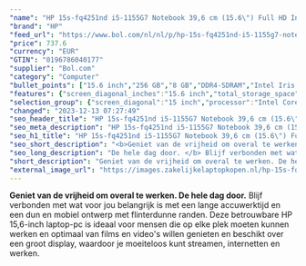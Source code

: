```yaml
---
"name": "HP 15s-fq4251nd i5-1155G7 Notebook 39,6 cm (15.6\") Full HD Intel® Core™ i5 8 GB DDR4-SDRAM 256 GB SSD Wi-Fi 5 (802.11ac) Windows 11 Home Zilver"
"brand": "HP"
"feed_url": "https://www.bol.com/nl/nl/p/hp-15s-fq4251nd-i5-1155g7-notebook-39-6-cm-full-hd-intel-core-i5-8-gb-ddr4-sdram-256-gb-ssd-wi-fi-5-windows-11-home-zilver/9300000096880259"
"price": 737.6
"currency": "EUR"
"GTIN": "0196786040177"
"supplier": "Bol.com"
"category": "Computer"
"bullet_points": ["15.6 inch","256 GB","8 GB","DDR4-SDRAM","Intel Iris Xe Graphics","Windows"]
"features": {"screen_diagonal_inches":"15.6 inch","total_storage_space":"256 GB","memory_size":"8 GB","memory_type":"DDR4-SDRAM","graphics_card":"Intel Iris Xe Graphics","operating_system":"Windows"}
"selection_group": {"screen_diagonal":"15 inch","processor":"Intel Core i5","changed_price_past_3_days":false,"product_family":"HP 15s"}
"changed": "2023-12-13 07:27:49"
"seo_header_title": "HP 15s-fq4251nd i5-1155G7 Notebook 39,6 cm (15.6\") Full HD Intel® Core™ i5 8 GB DDR4-SDRAM 256 GB SSD Wi-Fi 5 (802.11ac) Windows 11 Home Zilver"
"seo_meta_description": "HP 15s-fq4251nd i5-1155G7 Notebook 39,6 cm (15.6\") Full HD Intel® Core™ i5 8 GB DDR4-SDRAM 256 GB SSD Wi-Fi 5 (802.11ac) Windows 11 Home Zilver"
"seo_h1_title": "HP 15s-fq4251nd i5-1155G7 Notebook 39,6 cm (15.6\") Full HD Intel® Core™ i5 8 GB DDR4-SDRAM 256 GB SSD Wi-Fi 5 (802.11ac) Windows 11 Home Zilver"
"seo_short_description": "<b>Geniet van de vrijheid om overal te werken."
"seo_long_description": "De hele dag door. </b> Blijf verbonden met wat voor jou belangrijk is met een lange accuwerktijd en een dun en mobiel ontwerp met flinterdunne randen. Deze betrouwbare HP 15,6-inch laptop-pc is ideaal voor mensen die op elke plek moeten kunnen werken en optimaal van films en video's willen genieten en beschikt over een groot display, waardoor je moeiteloos kunt streamen, internetten en werken."
"short_description": "Geniet van de vrijheid om overal te werken. De hele dag door. Blijf verbonden met wat voor jou belangrijk is met een lange accuwerktijd en een dun en mobiel ontwerp met flinterdunne randen. Deze betrouwbare HP 15,6-inch laptop-pc is ideaal voor mensen die op elke plek moeten kunnen werken en optimaal van films en video's willen genieten en beschikt over een groot display, waardoor je moeiteloos kunt streamen, internetten en werken."
"external_image_url": "https://images.zakelijkelaptopkopen.nl/hp-15s-fq4251nd-i5-1155g7-notebook-39-6-cm-full-hd-intel-core-i5-8-gb-ddr4-sdram-256-gb-ssd-wi-fi-5-windows-11-home-zilver.webp"
---
```


<b>Geniet van de vrijheid om overal te werken. De hele dag door.</b> Blijf verbonden met wat voor jou belangrijk is met een lange accuwerktijd en een dun en mobiel ontwerp met flinterdunne randen. Deze betrouwbare HP 15,6-inch laptop-pc is ideaal voor mensen die op elke plek moeten kunnen werken en optimaal van films en video's willen genieten en beschikt over een groot display, waardoor je moeiteloos kunt streamen, internetten en werken.